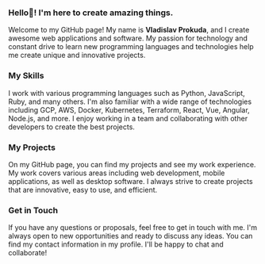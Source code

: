 ### Hello👋! I'm here to create amazing things.

Welcome to my GitHub page! My name is **Vladislav Prokuda**, and I create awesome web applications and software. My passion for technology and constant drive to learn new programming languages and technologies help me create unique and innovative projects.

### My Skills

I work with various programming languages such as Python, JavaScript, Ruby, and many others. I'm also familiar with a wide range of technologies including GCP, AWS, Docker, Kubernetes, Terraform, React, Vue, Angular, Node.js, and more. I enjoy working in a team and collaborating with other developers to create the best projects.

### My Projects

On my GitHub page, you can find my projects and see my work experience. My work covers various areas including web development, mobile applications, as well as desktop software. I always strive to create projects that are innovative, easy to use, and efficient.

### Get in Touch

If you have any questions or proposals, feel free to get in touch with me. I'm always open to new opportunities and ready to discuss any ideas. You can find my contact information in my profile. I'll be happy to chat and collaborate!

